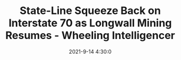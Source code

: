 ---
"title": "State-Line Squeeze Back on Interstate 70 as Longwall Mining Resumes - Wheeling Intelligencer"
"date": "2021-9-14 4:30:0"
"feed_name": "GOOGLENEWS"
"feed_website": "https://news.google.com/rss/search?q=oil%26gas%7Cdrilling%7Cmining%7Cconstruction%7Cindustrial&hl=en-US&gl=US&ceid=US:en"
"feed_rss": "https://news.google.com/rss/search?q=oil%26gas%7Cdrilling%7Cmining%7Cconstruction%7Cindustrial&hl=en-US&gl=US&ceid=US:en"
"link": "https://www.theintelligencer.net/news/top-headlines/2021/09/state-line-squeeze-back-on-interstate-70-as-longwall-mining-resumes/"
"file": "_posts/2021-1-1-a6d06eda3bdf37a6d8cd5d7eb804a677eb9e2ece.md"
"accident": "0"
"drilling": "0"
---